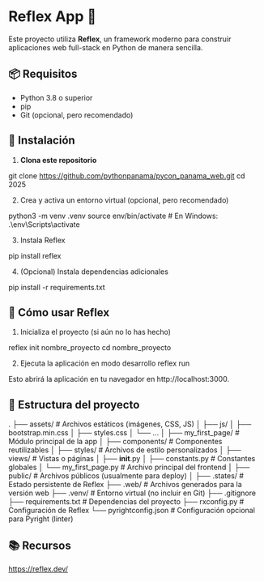 # Reflex App 🚀

Este proyecto utiliza **Reflex**, un framework moderno para construir aplicaciones web full-stack en Python de manera sencilla.

## 📦 Requisitos

- Python 3.8 o superior
- pip
- Git (opcional, pero recomendado)

## 🔧 Instalación

1. **Clona este repositorio**

git clone https://github.com/pythonpanama/pycon_panama_web.git
cd 2025

2. Crea y activa un entorno virtual (opcional, pero recomendado)

python3 -m venv .venv
source env/bin/activate  # En Windows: .\env\Scripts\activate

3. Instala Reflex

pip install reflex


4. (Opcional) Instala dependencias adicionales

pip install -r requirements.txt


## 🚀 Cómo usar Reflex
1. Inicializa el proyecto (si aún no lo has hecho)

reflex init nombre_proyecto
cd nombre_proyecto


2. Ejecuta la aplicación en modo desarrollo
reflex run

Esto abrirá la aplicación en tu navegador en http://localhost:3000.

## 📁 Estructura del proyecto

.
├── assets/                     # Archivos estáticos (imágenes, CSS, JS)
│   ├── js/
│   ├── bootstrap.min.css
│   ├── styles.css
│   └── ...
│
├── my_first_page/             # Módulo principal de la app
│   ├── components/            # Componentes reutilizables
│   ├── styles/                # Archivos de estilo personalizados
│   ├── views/                 # Vistas o páginas
│   ├── __init__.py
│   ├── constants.py           # Constantes globales
│   └── my_first_page.py       # Archivo principal del frontend
│
├── public/                    # Archivos públicos (usualmente para deploy)
│
├── .states/                   # Estado persistente de Reflex
├── .web/                      # Archivos generados para la versión web
├── .venv/                     # Entorno virtual (no incluir en Git)
├── .gitignore
├── requirements.txt           # Dependencias del proyecto
├── rxconfig.py                # Configuración de Reflex
└── pyrightconfig.json         # Configuración opcional para Pyright (linter)


## 📚 Recursos
https://reflex.dev/
